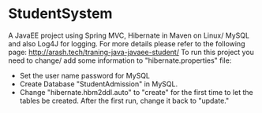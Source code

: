 # StudentSystem
A JavaEE project using Spring MVC, Hibernate in Maven on Linux/ MySQL and also Log4J for logging.
For more details please refer to the following page:
http://arash.tech/traning-java-javaee-student/
To run this project you need to change/ add some information to "hibernate.properties" file:
- Set the user name password for MySQL
- Create Database "StudentAdmission" in MySQL.
- Change "hibernate.hbm2ddl.auto" to "create" for the first time to let the tables be created. After the first run, change it
back to "update."

